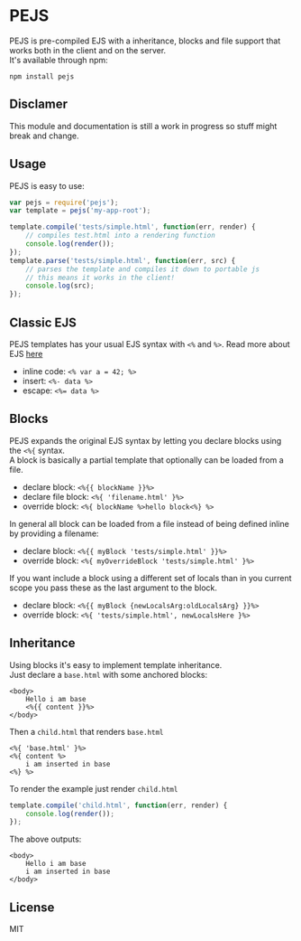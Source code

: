 # PEJS

PEJS is pre-compiled EJS with a inheritance, blocks and file support that works both in the client and on the server.  
It's available through npm:

	npm install pejs

## Disclamer

This module and documentation is still a work in progress so stuff might break and change.

## Usage

PEJS is easy to use:

``` js
var pejs = require('pejs');
var template = pejs('my-app-root');

template.compile('tests/simple.html', function(err, render) {
	// compiles test.html into a rendering function
	console.log(render());
});
template.parse('tests/simple.html', function(err, src) {
	// parses the template and compiles it down to portable js
	// this means it works in the client!
	console.log(src);
});
```

## Classic EJS

PEJS templates has your usual EJS syntax with `<%` and `%>`. Read more about EJS [here](http://embeddedjs.com/)

* inline code: `<% var a = 42; %>`
* insert: `<%- data %>`
* escape: `<%= data %>`

## Blocks

PEJS expands the original EJS syntax by letting you declare blocks using the `<%{` syntax.  
A block is basically a partial template that optionally can be loaded from a file.

* declare block: `<%{{ blockName }}%>`
* declare file block: `<%{ 'filename.html' }%>`
* override block: `<%{ blockName %>hello block<%} %>`

In general all block can be loaded from a file instead of being defined inline by providing a filename:

* declare block: `<%{{ myBlock 'tests/simple.html' }}%>`
* override block: `<%{ myOverrideBlock 'tests/simple.html' }%>`

If you want include a block using a different set of locals than in you current scope you pass these as the last argument to the block.

* declare block: `<%{{ myBlock {newLocalsArg:oldLocalsArg} }}%>`
* override block: `<%{ 'tests/simple.html', newLocalsHere }%>`

## Inheritance

Using blocks it's easy to implement template inheritance.  
Just declare a `base.html` with some anchored blocks:

	<body>
		Hello i am base
		<%{{ content }}%>
	</body>

Then a `child.html` that renders `base.html`

	<%{ 'base.html' }%>
	<%{ content %>
		i am inserted in base
	<%} %>

To render the example just render `child.html`

``` js
template.compile('child.html', function(err, render) {
	console.log(render());
});
```

The above outputs:

	<body>
		Hello i am base
		i am inserted in base		
	</body>

## License

MIT